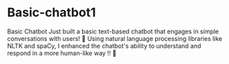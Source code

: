 # Basic-chatbot1
Basic Chatbot Just built a basic text-based chatbot that engages in simple conversations with users! 💬 Using natural language processing libraries like NLTK and spaCy, I enhanced the chatbot's ability to understand and respond in a more human-like way !! 🤖
